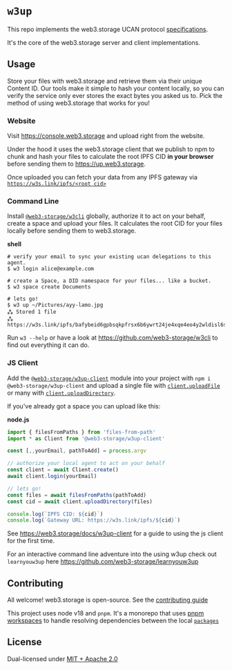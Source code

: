 # `w3up`

This repo implements the web3.storage UCAN protocol [specifications](https://github.com/web3-storage/specs).

It's the core of the web3.storage server and client implementations.

## Usage

Store your files with web3.storage and retrieve them via their unique Content ID. Our tools make it simple to hash your content locally, so you can verify the service only ever stores the exact bytes you asked us to. Pick the method of using web3.storage that works for you!

### Website

Visit https://console.web3.storage and upload right from the website. 

Under the hood it uses the web3.storage client that we publish to npm to chunk and hash your files to calculate the root IPFS CID **in your browser** before sending them to https://up.web3.storage.

Once uploaded you can fetch your data from any IPFS gateway via [`https://w3s.link/ipfs/<root cid>`](https://w3s.link/ipfs/bafkreigh2akiscaildcqabsyg3dfr6chu3fgpregiymsck7e7aqa4s52zy)

### Command Line

Install [`@web3-storage/w3cli`](https://github.com/web3-storage/w3cli#readme) globally, authorize it to act on your behalf, create a space and upload your files. It calculates the root CID for your files locally before sending them to web3.storage.

**shell**
```shell
# verify your email to sync your existing ucan delegations to this agent.
$ w3 login alice@example.com

# create a Space, a DID namespace for your files... like a bucket.
$ w3 space create Documents

# lets go!
$ w3 up ~/Pictures/ayy-lamo.jpg
⁂ Stored 1 file
⁂ https://w3s.link/ipfs/bafybeid6gpbsqkpfrsx6b6ywrt24je4xqe4eo4y2wldisl6sk7byny5uky
```

Run `w3 --help` or have a look at https://github.com/web3-storage/w3cli to find out everything it can do.

### JS Client

Add the [`@web3-storage/w3up-client`](https://www.npmjs.com/package/@web3-storage/w3up-client) module into your project with `npm i @web3-storage/w3up-client` and upload a single file with [`client.uploadFile`](https://github.com/web3-storage/w3up/blob/main/packages/w3up-client/README.md#uploadfile) or many with [`client.uploadDirectory`](https://github.com/web3-storage/w3up/blob/main/packages/w3up-client/README.md#uploaddirectory).

If you've already got a space you can upload like this:
 
**node.js**
```js
import { filesFromPaths } from 'files-from-path'
import * as Client from '@web3-storage/w3up-client'

const [,,yourEmail, pathToAdd] = process.argv

// authorize your local agent to act on your behalf
const client = await Client.create()
await client.login(yourEmail)

// lets go!
const files = await filesFromPaths(pathToAdd)
const cid = await client.uploadDirectory(files)

console.log(`IPFS CID: ${cid}`)
console.log(`Gateway URL: https://w3s.link/ipfs/${cid}`)
```

See https://web3.storage/docs/w3up-client for a guide to using the js client for the first time.

For an interactive command line adventure into the using w3up check out `learnyouw3up` here https://github.com/web3-storage/learnyouw3up


## Contributing

All welcome! web3.storage is open-source. See the [contributing guide](./CONTRIBUTING.md)

This project uses node v18 and `pnpm`. It's a monorepo that uses [pnpm workspaces](https://pnpm.io/workspaces) to handle resolving dependencies between the local [`packages`](https://github.com/web3-storage/w3up/tree/main/packages)

## License

Dual-licensed under [MIT + Apache 2.0](license.md)
